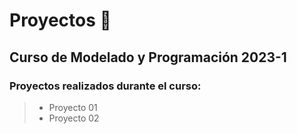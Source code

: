 # Proyectos 🎲

## Curso de Modelado y Programación 2023-1

### Proyectos realizados durante el curso:

> - Proyecto 01
> - Proyecto 02

